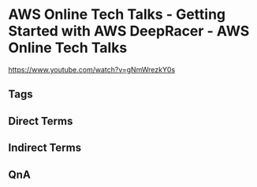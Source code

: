 # AWS Online Tech Talks - Getting Started with AWS DeepRacer - AWS Online Tech Talks
https://www.youtube.com/watch?v=gNmWrezkY0s

## Tags

## Direct Terms

## Indirect Terms

## QnA